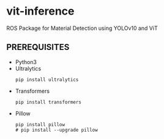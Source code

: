 # vit-inference
ROS Package for Material Detection using YOLOv10 and ViT


## PREREQUISITES

* Python3
* Ultralytics
  ```
  pip install ultralytics
  ```
* Transformers
  ```
  pip install transformers
  ```
* Pillow
  ```
  pip install pillow
  # pip install --upgrade pillow
  ```
